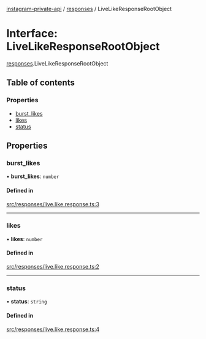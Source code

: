 [instagram-private-api](../../README.md) / [responses](../../modules/responses.md) / LiveLikeResponseRootObject

# Interface: LiveLikeResponseRootObject

[responses](../../modules/responses.md).LiveLikeResponseRootObject

## Table of contents

### Properties

- [burst\_likes](LiveLikeResponseRootObject.md#burst_likes)
- [likes](LiveLikeResponseRootObject.md#likes)
- [status](LiveLikeResponseRootObject.md#status)

## Properties

### burst\_likes

• **burst\_likes**: `number`

#### Defined in

[src/responses/live.like.response.ts:3](https://github.com/Nerixyz/instagram-private-api/blob/b3351b9/src/responses/live.like.response.ts#L3)

___

### likes

• **likes**: `number`

#### Defined in

[src/responses/live.like.response.ts:2](https://github.com/Nerixyz/instagram-private-api/blob/b3351b9/src/responses/live.like.response.ts#L2)

___

### status

• **status**: `string`

#### Defined in

[src/responses/live.like.response.ts:4](https://github.com/Nerixyz/instagram-private-api/blob/b3351b9/src/responses/live.like.response.ts#L4)
